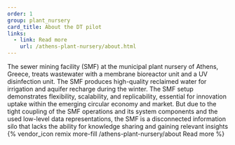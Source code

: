 ```yaml
---
order: 1
group: plant_nursery
card_title: About the DT pilot
links:
  - link: Read more
    url: /athens-plant-nursery/about.html
---
```


The sewer mining facility (SMF) at the municipal plant nursery of Athens, Greece, treats wastewater with a membrane bioreactor unit and a UV disinfection unit. The SMF produces high-quality reclaimed water for irrigation and aquifer recharge during the winter. The SMF setup demonstrates flexibility, scalability, and replicability, essential for innovation uptake within the emerging circular economy and market. But due to the tight coupling of the SMF operations and its system components and the used low-level data representations, the SMF is a disconnected information silo that lacks the ability for knowledge sharing and gaining relevant insights {% vendor_icon remix more-fill /athens-plant-nursery/about Read more %}
